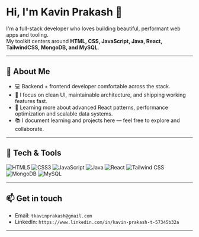 # Hi, I'm Kavin Prakash 👋

I'm a full-stack developer who loves building beautiful, performant web apps and tooling.  
My toolkit centers around **HTML, CSS, JavaScript, Java, React, TailwindCSS, MongoDB, and MySQL**.

---

## 🔭 About Me
- 💻 Backend + frontend developer comfortable across the stack.
- 🎯 I focus on clean UI, maintainable architecture, and shipping working features fast.
- 🧠 Learning more about advanced React patterns, performance optimization and scalable data systems.
- 📚 I document learning and projects here — feel free to explore and collaborate.

---

## 🔧 Tech & Tools

![HTML5](https://img.shields.io/badge/HTML5-%23E34F26.svg?logo=html5&logoColor=white)
![CSS3](https://img.shields.io/badge/CSS3-%231572B6.svg?logo=css3&logoColor=white)
![JavaScript](https://img.shields.io/badge/JavaScript-%23F7DF1E.svg?logo=javascript&logoColor=black)
![Java](https://img.shields.io/badge/Java-%23ED8B00.svg?logo=java&logoColor=white)
![React](https://img.shields.io/badge/React-%2320232a.svg?logo=react&logoColor=%2361DAFB)
![Tailwind CSS](https://img.shields.io/badge/TailwindCSS-%2338B2AC.svg?logo=tailwind-css&logoColor=white)
![MongoDB](https://img.shields.io/badge/MongoDB-%2347A248.svg?logo=mongodb&logoColor=white)
![MySQL](https://img.shields.io/badge/MySQL-%23007ACC.svg?logo=mysql&logoColor=white)

---

## 📫 Get in touch
- Email: `tkavinprakash@gmail.com`
- LinkedIn: `https://www.linkedin.com/in/kavin-prakash-t-57345b32a`

---
